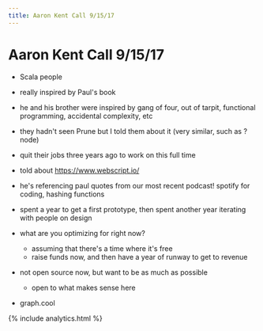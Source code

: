 ```yaml
---
title: Aaron Kent Call 9/15/17
---
```


# Aaron Kent Call 9/15/17

* Scala people

* really inspired by Paul's book

* he and his brother were inspired by gang of four, out of tarpit, functional programming, accidental complexity, etc

* they hadn't seen Prune but I told them about it (very similar, such as ? node)

* quit their jobs three years ago to work on this full time 

* told about https://www.webscript.io/

* he's referencing paul quotes from our most recent podcast! spotify for coding, hashing functions

* spent a year to get a first prototype, then spent another year iterating with people on design

* what are you optimizing for right now?
  * assuming that there's a time where it's free
  * raise funds now, and then have a year of runway to get to revenue
 
* not open source now, but want to be as much as possible
  * open to what makes sense here
  

* graph.cool 


{% include analytics.html %}
